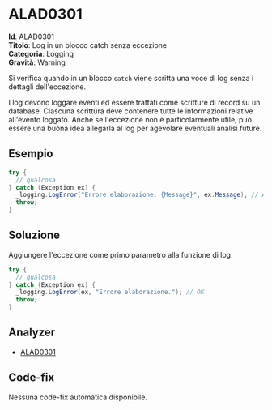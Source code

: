 <!--
SPDX-FileCopyrightText: 2022 ALAD SRL <info@alad.cloud>

SPDX-License-Identifier: MIT
-->

# ALAD0301

**Id**: ALAD0301\
**Titolo**: Log in un blocco catch senza eccezione\
**Categoria**: Logging\
**Gravità**: Warning

Si verifica quando in un blocco `catch` viene scritta una voce di log senza
i dettagli dell'eccezione.

I log devono loggare eventi ed essere trattati come scritture di record su un
database. Ciascuna scrittura deve contenere tutte le informazioni relative
all'evento loggato. Anche se l'eccezione non è particolarmente utile, può essere
una buona idea allegarla al log per agevolare eventuali analisi future.


## Esempio

```csharp
try {
  // qualcosa
} catch (Exception ex) {
  _logging.LogError("Errore elaborazione: {Message}", ex.Message); // ALAD0301
  throw;
}
```


## Soluzione

Aggiungere l'eccezione come primo parametro alla funzione di log.

```csharp
try {
  // qualcosa
} catch (Exception ex) {
  _logging.LogError(ex, "Errore elaborazione."); // OK
  throw;
}
```


## Analyzer

* [ALAD0301](../../src/Alad.CodeAnalyzer/Logging/LogWithoutExceptionAnalyzer.cs)


## Code-fix

Nessuna code-fix automatica disponibile.
